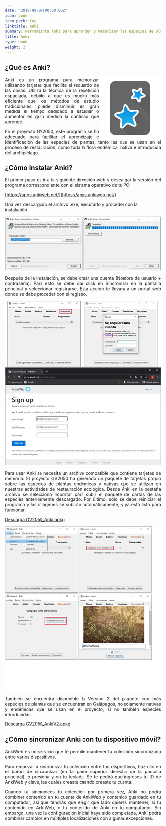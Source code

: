 ```yaml
---
date: "2018-09-09T00:00:00Z"
icon: book
icon_pack: fas
linktitle: Anki
summary: Herramienta Anki para aprender y memorizar las especies de plantas del proyecto
title: Anki
type: book
weight: 2
---
```


## ¿Qué es Anki?

<img src="anki.png" width=200 style="float: right; margin-top: 0rem; margin-bottom:0rem; padding:0rem;"/>

<p style='text-align:justify;'>
Anki es un programa para memorizar utilizando tarjetas que facilita el recuerdo de las cosas. Utiliza la técnica de la repetición espaciada, debido a que es mucho más eficiente que los métodos de estudio tradicionales, puede disminuir en gran medida el tiempo dedicado a estudiar o aumentar en gran medida la cantidad que aprende.</p>

<p style='text-align:justify;'>
En el proyecto GV2050, este programa se ha adecuado para facilitar el aprendizaje e identificación de las especies de plantas, tanto las que se usan en el proceso de restauración, como toda la flora endémica, nativa e introducida del archipiélago.</p>

## ¿Cómo instalar Anki?

<p style='text-align:justify;'>
El primer paso es ir a la siguiente dirección web y descargar la versión del programa correspondiente con el sistema operativo de tu PC:</p>

[https://apps.ankiweb.net/](https://apps.ankiweb.net/)

Una vez descargado el archivo .exe, ejecutarlo y proceder con la instalación.

<img src="Fig1_anki.jpg"/>


<p style='text-align:justify;'>
Después de la instalación, se debe crear una cuenta (Nombre de usuario + contraseña). Para esto se debe dar click en Sincronizar en la pantalla principal y seleccionar registrarse. Esta acción te llevará a un portal web donde se debe proceder con el registro.</p>

<img src="Fig2_anki.jpg"/>

<p style='text-align:justify;'>
Para usar Anki se necesita un archivo compatible que contiene tarjetas de memoria. El proyecto GV2050 ha generado un paquete de tarjetas propio sobre las especies de plantas endémicas y nativas que se utilizan en nuestras actividades de restauración ecológica. Desde Anki en la pestaña archivo se selecciona Importar para subir el paquete de cartas de las especies anteriormente descargado. Por último, solo se debe reiniciar el programa y las imágenes se subirán automáticamente, y ya está listo para funcionar. </p> 

[Descarga GV2050_Anki.apkg](GV2050_Anki.apkg)

<img src="Fig3_anki.jpg" style="margin-bottom:0rem"/>

<p style='text-align:justify;'>
También se encuentra disponible la Version 2 del paquete con más especies de plantas que se encuentran en Galápagos, no solamente nativas y endémicas que se usan en el proyecto, si no también especies introducidas.</p>

[Descarga GV2050_AnkiV2.apkg](GV2050_AnkiV2.0.apkg)

## ¿Cómo sincronizar Anki con tu dispositivo móvil?

<p style='text-align:justify;'>
AnkiWeb es un servicio que te permite mantener tu colección sincronizada entre varios dispositivos.</p>

<p style='text-align:justify;'>
Para empezar a sincronizar tu colección entre tus dispositivos, haz clic en el botón de sincronizar (en la parte superior derecha de la pantalla principal), o presiona y en tu teclado. Se te pedirá que ingreses tu ID de AnkiWeb y clave, las cuales creaste cuando creaste tu cuenta.</p>

<p style='text-align:justify;'>
Cuando tu sincronices tu colección por primera vez, Anki no podrá combinar contenido en tu cuenta de AnkiWeb y contenido guardado en tu computador, así que tendrás que elegir que lado quieres mantener, si tu contenido en AnkiWeb, o tu contenido de Anki en tu computador. Sin embargo, una vez la configuración inicial haya sido completada, Anki podrá combinar cambios en múltiples localizaciones con algunas excepciones.</p>

